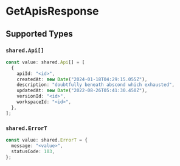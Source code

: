 # GetApisResponse


## Supported Types

### `shared.Api[]`

```typescript
const value: shared.Api[] = [
  {
    apiId: "<id>",
    createdAt: new Date("2024-01-18T04:29:15.055Z"),
    description: "doubtfully beneath abscond which exhausted",
    updatedAt: new Date("2022-08-26T05:41:30.450Z"),
    versionId: "<id>",
    workspaceId: "<id>",
  },
];
```

### `shared.ErrorT`

```typescript
const value: shared.ErrorT = {
  message: "<value>",
  statusCode: 103,
};
```

